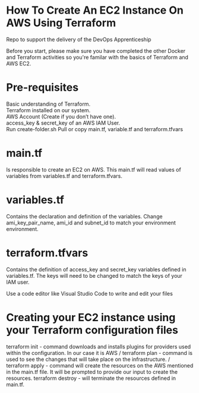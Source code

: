 # How To Create An EC2 Instance On AWS Using Terraform
Repo to support the delivery of the DevOps Apprenticeship


Before you start, please make sure you have completed the other Docker and Terraform activities so you're familar with the basics of Terraform and AWS EC2.

# Pre-requisites
Basic understanding of Terraform.\
Terraform installed on our system.\
AWS Account (Create if you don’t have one).\
access_key & secret_key of an AWS IAM User.\
Run create-folder.sh
Pull or copy main.tf, variable.tf and terraform.tfvars

# main.tf 
Is responsible to create an EC2 on AWS. This main.tf will read values of variables from variables.tf and terraform.tfvars.
# variables.tf 
Contains the declaration and definition of the variables. Change ami_key_pair_name, ami_id and subnet_id to match your environment environment.
# terraform.tfvars 
Contains the definition of access_key and secret_key variables defined in variables.tf. The keys will need to be changed to match the keys of your IAM user.

Use a code editor like Visual Studio Code to write and edit your files 

# Creating your EC2 instance using your Terraform configuration files
terraform init - command downloads and installs plugins for providers used within the configuration. In our case it is AWS /
terraform plan - command is used to see the changes that will take place on the infrastructure. / terraform apply - command will create the resources on the AWS mentioned in the main.tf file. It will be prompted to provide our input to create the resources.
terraform destroy - will terminate the resources defined in main.tf. 



